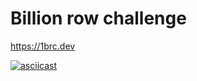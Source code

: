 # Billion row challenge

https://1brc.dev

[![asciicast](https://asciinema.org/a/ljqSud5Fk9bZOlF2XaYEXy3FW.svg)](https://asciinema.org/a/ljqSud5Fk9bZOlF2XaYEXy3FW)
